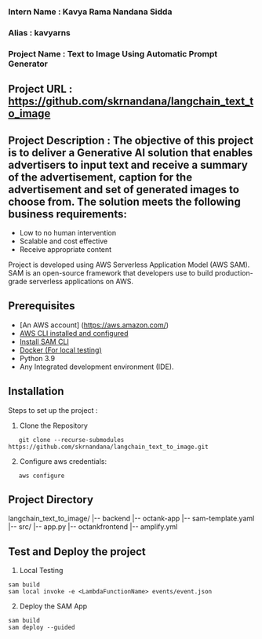 ### Intern Name : Kavya Rama Nandana Sidda
### Alias : kavyarns
### Project Name : Text to Image Using Automatic Prompt Generator
## Project URL : https://github.com/skrnandana/langchain_text_to_image


## Project Description : The objective of this project is to deliver a Generative AI solution that enables advertisers to input text and receive a summary of the advertisement, caption for the advertisement and set of generated images to choose from. The solution meets the following business requirements:
+ Low to no human intervention
+ Scalable and cost effective
+ Receive appropriate content

Project is developed using AWS Serverless Application Model (AWS SAM). SAM is an open-source framework that developers use to build production-grade serverless applications on AWS.

## Prerequisites

+ [An AWS account] (https://aws.amazon.com/)
+ [AWS CLI installed and configured](https://docs.aws.amazon.com/cli/latest/userguide/getting-started-install.html#getting-started-install-instructions)
+ [Install SAM CLI](https://docs.aws.amazon.com/serverless-application-model/latest/developerguide/install-sam-cli.html)
+ [Docker (For local testing)](https://www.docker.com/products/docker-desktop/)
+ Python 3.9
+ Any Integrated development environment (IDE).

## Installation
Steps to set up the project :

1. Clone the Repository
```
   git clone --recurse-submodules https://github.com/skrnandana/langchain_text_to_image.git

```

2. Configure aws credentials:
```
   aws configure

```

## Project Directory

langchain_text_to_image/
  |-- backend
    |-- octank-app
      |-- sam-template.yaml        
        |-- src/
          |-- app.py 
  |-- octankfrontend
    |-- amplify.yml                    


## Test and Deploy the project
1. Local Testing
  ```
  sam build
  sam local invoke -e <LambdaFunctionName> events/event.json

```

2. Deploy the SAM App
  ```
  sam build
  sam deploy --guided
